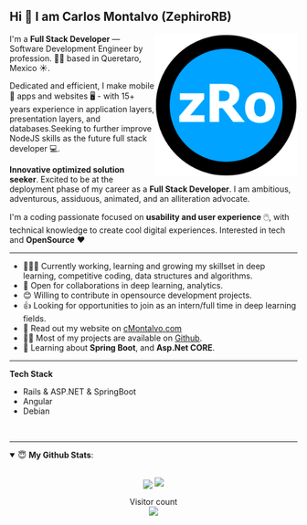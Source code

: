 ## Hi 👋 I am Carlos Montalvo (ZephiroRB)
<img src="https://raw.githubusercontent.com/ZephiroRB/ZephiroRB/master/zro.gif" width="250" align = "right">

I'm a **Full Stack Developer** — Software Development Engineer by profession. 🐱‍💻 based in Queretaro, Mexico ☀️. 

Dedicated and efficient, I make mobile 📱 apps and websites 🖥️ - with 15+ years experience in application layers, presentation layers, and databases.Seeking to further improve NodeJS skills as the future full stack developer 💻.

**Innovative optimized solution seeker**. Excited to be at the deployment phase of my career as a **Full Stack Developer**. I am ambitious, adventurous, assiduous, animated, and an alliteration advocate.

I'm a coding passionate focused on **usability and user experience** 🖱️,  with technical knowledge to create cool digital experiences. Interested in tech and **OpenSource** ❤️

---

- 👨🏽‍💻 Currently working, learning and growing my skillset in deep learning, competitive coding, data structures and algorithms.
- 🤝 Open for collaborations in deep learning, analytics.
- 😊 Willing to contribute in opensource development projects.
- 👍 Looking for opportunities to join as an intern/full time in deep learning fields.
- 💬 Read out my website on [cMontalvo.com](https://cmontalvo.com)
- 👨‍💻 Most of my projects are available on <a href="https://github.com/ZephiroRB?tab=repositories">Github</a>.
- 🧐 Learning about <strong>Spring Boot</strong>, and <strong>Asp.Net CORE</strong>.

---

<b>Tech Stack</b>

- Rails & ASP.NET & SpringBoot
- Angular 
- Debian
<br>

---

<details open>
 <summary> 😇 <b>My Github Stats</b>: </summary>

<br>

<p align = "center">
  <img src = "https://github-readme-stats.vercel.app/api?username=ZephiroRB&show_icons=true&theme=radical&line_height=29&hide=stars&count_private=true&sssssssss=5" style="vertical-align:middle">
  <img src = "https://github-readme-stats-git-master.zephirorb.vercel.app/api/top-langs/?username=ZephiroRB&hide=html,SCSS,javascript,css,Objective-C&theme=tokyonight&layout=compact&count_private=true&sssssss=234">
</p>

</details>


<p align="center">
  Visitor count<br>
  <img src="https://profile-counter.glitch.me/ZephiroRB/count.svg" />
</p>
